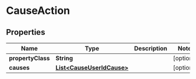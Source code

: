 

# CauseAction


## Properties

| Name | Type | Description | Notes |
|------------ | ------------- | ------------- | -------------|
|**propertyClass** | **String** |  |  [optional] |
|**causes** | [**List&lt;CauseUserIdCause&gt;**](CauseUserIdCause.md) |  |  [optional] |



